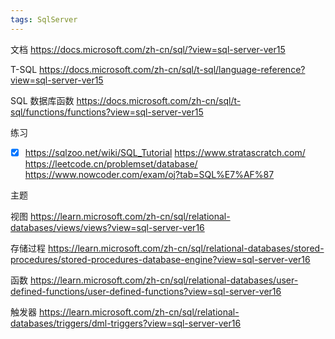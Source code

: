 ```yaml
---
tags: SqlServer
---
```

文档
https://docs.microsoft.com/zh-cn/sql/?view=sql-server-ver15

T-SQL
https://docs.microsoft.com/zh-cn/sql/t-sql/language-reference?view=sql-server-ver15

SQL 数据库函数
https://docs.microsoft.com/zh-cn/sql/t-sql/functions/functions?view=sql-server-ver15

练习
- [x] https://sqlzoo.net/wiki/SQL_Tutorial
https://www.stratascratch.com/
https://leetcode.cn/problemset/database/
https://www.nowcoder.com/exam/oj?tab=SQL%E7%AF%87


主题

视图
https://learn.microsoft.com/zh-cn/sql/relational-databases/views/views?view=sql-server-ver16

存储过程
https://learn.microsoft.com/zh-cn/sql/relational-databases/stored-procedures/stored-procedures-database-engine?view=sql-server-ver16

函数
https://learn.microsoft.com/zh-cn/sql/relational-databases/user-defined-functions/user-defined-functions?view=sql-server-ver16

触发器
https://learn.microsoft.com/zh-cn/sql/relational-databases/triggers/dml-triggers?view=sql-server-ver16



